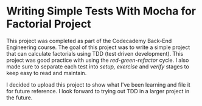 # Writing Simple Tests With Mocha for Factorial Project
This project was completed as part of the Codecademy Back-End Engineering course. The goal of this project was to write a simple project that can calculate factorials using TDD (test driven development). This project was good practice with using the *red-green-refactor* cycle. I also made sure to separate each test into *setup, exercise* and *verify* stages to keep easy to read and maintain.

I decided to upload this project to show what I've been learning and file it for future reference. I look forward to trying out TDD in a larger project in the future.